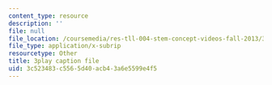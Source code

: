 ```yaml
---
content_type: resource
description: ''
file: null
file_location: /coursemedia/res-tll-004-stem-concept-videos-fall-2013/3c523483c5565d40acb43a6e5599e4f5_X8DlaW83HJc.vtt
file_type: application/x-subrip
resourcetype: Other
title: 3play caption file
uid: 3c523483-c556-5d40-acb4-3a6e5599e4f5
---
```

